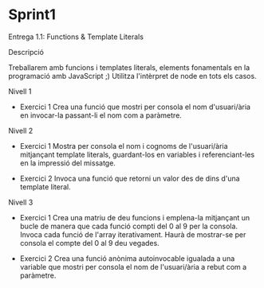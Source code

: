 # Sprint1
Entrega 1.1: Functions & Template Literals

Descripció

Treballarem amb funcions i templates literals, elements fonamentals en la programació amb JavaScript ;)
Utilitza l'intèrpret de node en tots els casos.

Nivell 1
- Exercici 1
Crea una funció que mostri per consola el nom d'usuari/ària en invocar-la passant-li el nom com a paràmetre.

Nivell 2
- Exercici 1
Mostra per consola el nom i cognoms de l'usuari/ària mitjançant template literals, guardant-los en variables i referenciant-les en la impressió del missatge.

- Exercici 2
Invoca una funció que retorni un valor des de dins d'una template literal.

Nivell 3
- Exercici 1
Crea una matriu de deu funcions i emplena-la mitjançant un bucle de manera que cada funció compti del 0 al 9 per la consola. Invoca cada funció de l'array iterativament. Haurà de mostrar-se per consola el compte del 0 al 9 deu vegades.

- Exercici 2
Crea una funció anònima autoinvocable igualada a una variable que mostri per consola el nom de l'usuari/ària a rebut com a paràmetre.
